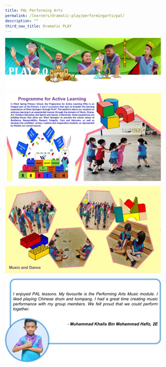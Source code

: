 ```yaml
---
title: PAL Performing Arts
permalink: /learners/dramatic-play/performingarts/pal/
description: ""
third_nav_title: Dramatic PLAY
---
```

![](/images/PLAYbanner.png)

![](/images/Slide1-5-1024x576.jpg)

![](/images/Slide5-4-1024x576.jpg)

![](/images/PAL-slide7-1024x548.png)